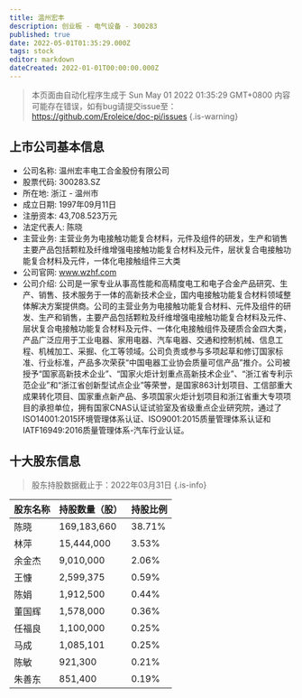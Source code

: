 ```yaml
---
title: 温州宏丰
description: 创业板 - 电气设备 - 300283
published: true
date: 2022-05-01T01:35:29.000Z
tags: stock
editor: markdown
dateCreated: 2022-01-01T00:00:00.000Z
---
```


> 本页面由自动化程序生成于 Sun May 01 2022 01:35:29 GMT+0800
> 内容可能存在错误，如有bug请提交issue至：https://github.com/Eroleice/doc-pi/issues
{.is-warning}

## 上市公司基本信息
- 公司名称: 温州宏丰电工合金股份有限公司
- 股票代码: 300283.SZ
- 所在地: 浙江 - 温州市
- 成立日期: 1997年09月11日
- 注册资本: 43,708.523万元
- 法定代表人: 陈晓
- 主营业务: 主营业务为电接触功能复合材料，元件及组件的研发，生产和销售主要产品包括颗粒及纤维增强电接触功能复合材料及元件，层状复合电接触功能复合材料及元件，一体化电接触组件三大类
- 公司官网: www.wzhf.com
- 公司介绍: 公司是一家专业从事高性能和高精度电工和电子合金产品研究、生产、销售、技术服务于一体的高新技术企业，国内电接触功能复合材料领域整体解决方案提供商。公司的主营业务为电接触功能复合材料、元件及组件的研发、生产和销售，主要产品包括颗粒及纤维增强电接触功能复合材料及元件、层状复合电接触功能复合材料及元件、一体化电接触组件及硬质合金四大类，产品广泛应用于工业电器、家用电器、汽车电器、交通和控制机械、信息工程、机械加工、采掘、化工等领域。公司负责或参与多项起草和修订国家标准、行业标准，产品多次荣获“中国电器工业协会质量可信产品”推介。公司被授予“国家高新技术企业”、“国家火炬计划重点高新技术企业”、“浙江省专利示范企业”和“浙江省创新型试点企业”等荣誉，是国家863计划项目、工信部重大成果转化项目、国家重点新产品、多项国家火炬计划项目和浙江省重大专项项目的承担单位，拥有国家CNAS认证试验室及省级重点企业研究院，通过了ISO14001:2015环境管理体系认证、ISO9001:2015质量管理体系认证和IATF16949:2016质量管理体系-汽车行业认证。


## 十大股东信息
> 股东持股数据截止于：2022年03月31日
{.is-info}

| 股东名称 | 持股数量（股） | 持股比例 |
| --- | --- | --- |
| 陈晓 | 169,183,660 | 38.71% |
| 林萍 | 15,444,000 | 3.53% |
| 余金杰 | 9,010,000 | 2.06% |
| 王慷 | 2,599,375 | 0.59% |
| 陈娟 | 1,912,500 | 0.44% |
| 董国辉 | 1,578,000 | 0.36% |
| 任福良 | 1,100,000 | 0.25% |
| 马成 | 1,085,101 | 0.25% |
| 陈敏 | 921,300 | 0.21% |
| 朱善东 | 851,400 | 0.19% |





